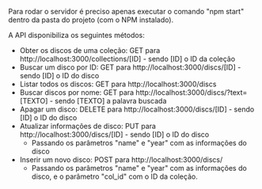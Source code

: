 Para rodar o servidor é preciso apenas executar o comando "npm start" dentro da pasta do projeto (com o NPM instalado).

A API disponibiliza os seguintes métodos:
- Obter os discos de uma coleção: GET para http://localhost:3000/collections/[ID] - sendo [ID] o ID da coleção
- Buscar um disco por ID: GET para http://localhost:3000/discs/[ID] - sendo [ID] o ID do disco
- Listar todos os discos: GET para http://localhost:3000/discs
- Buscar discos por nome: GET para http://localhost:3000/discs/?text=[TEXTO] - sendo [TEXTO] a palavra buscada
- Apagar um disco: DELETE para http://localhost:3000/discs/[ID] - sendo [ID] o ID do disco
- Atualizar informações de disco: PUT para http://localhost:3000/discs/[ID] - sendo [ID] o ID do disco
  - Passando os parâmetros "name" e "year" com as informações do disco
- Inserir um novo disco: POST para http://localhost:3000/discs/
  - Passando os parâmetros "name" e "year" com as informações do disco, e o parâmetro "col_id" com o ID da coleção.
